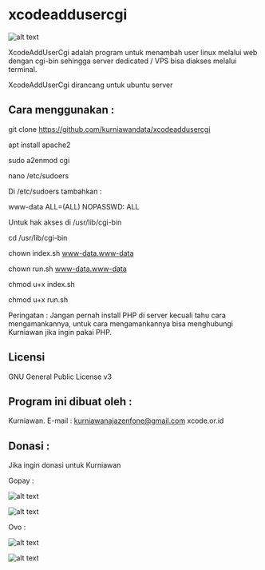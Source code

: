 # xcodeaddusercgi

![alt text](http://xcode.or.id/04_small-logo.png)

XcodeAddUserCgi adalah program untuk menambah user linux melalui web dengan cgi-bin sehingga server dedicated / VPS bisa diakses melalui terminal.

XcodeAddUserCgi dirancang untuk ubuntu server

Cara menggunakan :
------------------

git clone https://github.com/kurniawandata/xcodeaddusercgi

apt install apache2

sudo a2enmod cgi

nano /etc/sudoers

Di /etc/sudoers tambahkan :

www-data ALL=(ALL) NOPASSWD: ALL

Untuk hak akses di /usr/lib/cgi-bin

cd /usr/lib/cgi-bin

chown index.sh www-data.www-data

chown run.sh www-data.www-data

chmod u+x index.sh

chmod u+x run.sh

Peringatan : Jangan pernah install PHP di server kecuali tahu cara mengamankannya, untuk cara mengamankannya bisa menghubungi Kurniawan jika ingin pakai PHP.

Licensi
-------
GNU General Public License v3

Program ini dibuat oleh :
--------------------------------------------
Kurniawan. E-mail : kurniawanajazenfone@gmail.com
xcode.or.id


Donasi :
--------
Jika ingin donasi untuk Kurniawan

Gopay :

![alt text](https://kurniawan.xcode.or.id/gofood.png)

![alt text](https://kurniawan.xcode.or.id/gopay.png)

Ovo :

![alt text](https://kurniawan.xcode.or.id/ovo3.png)

![alt text](https://kurniawan.xcode.or.id/ovo2.png)

